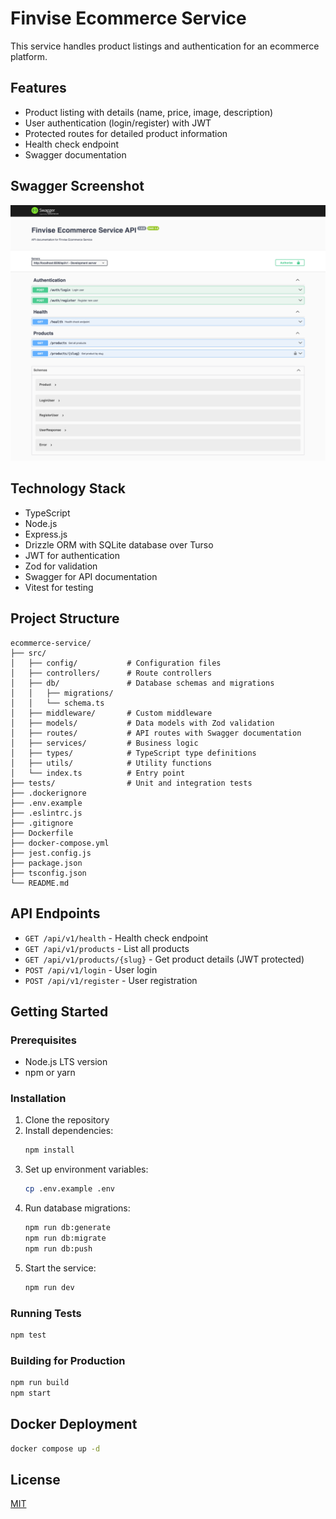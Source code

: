 # Finvise Ecommerce Service

This service handles product listings and authentication for an ecommerce platform.

## Features

- Product listing with details (name, price, image, description)
- User authentication (login/register) with JWT
- Protected routes for detailed product information
- Health check endpoint
- Swagger documentation

## Swagger Screenshot

![Swagger Screenshot](screenshoot/swagger.png)

## Technology Stack

- TypeScript
- Node.js
- Express.js
- Drizzle ORM with SQLite database over Turso
- JWT for authentication
- Zod for validation
- Swagger for API documentation
- Vitest for testing

## Project Structure

```
ecommerce-service/
├── src/
│   ├── config/           # Configuration files
│   ├── controllers/      # Route controllers
│   ├── db/               # Database schemas and migrations
│   │   ├── migrations/
│   │   └── schema.ts
│   ├── middleware/       # Custom middleware
│   ├── models/           # Data models with Zod validation
│   ├── routes/           # API routes with Swagger documentation
│   ├── services/         # Business logic
│   ├── types/            # TypeScript type definitions
│   ├── utils/            # Utility functions
│   └── index.ts          # Entry point
├── tests/                # Unit and integration tests
├── .dockerignore
├── .env.example
├── .eslintrc.js
├── .gitignore
├── Dockerfile
├── docker-compose.yml
├── jest.config.js
├── package.json
├── tsconfig.json
└── README.md
```

## API Endpoints

- `GET /api/v1/health` - Health check endpoint
- `GET /api/v1/products` - List all products
- `GET /api/v1/products/{slug}` - Get product details (JWT protected)
- `POST /api/v1/login` - User login
- `POST /api/v1/register` - User registration

## Getting Started

### Prerequisites

- Node.js LTS version
- npm or yarn

### Installation

1. Clone the repository
2. Install dependencies:
   ```bash
   npm install
   ```
3. Set up environment variables:
   ```bash
   cp .env.example .env
   ```
4. Run database migrations:
   ```bash
   npm run db:generate
   npm run db:migrate
   npm run db:push
   ```
5. Start the service:
   ```bash
   npm run dev
   ```

### Running Tests

```bash
npm test
```

### Building for Production

```bash
npm run build
npm start
```

## Docker Deployment

```bash
docker compose up -d
```

## License

[MIT](LICENSE)
